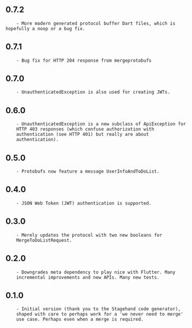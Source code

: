 ## 0.7.2

        - More modern generated protocol buffer Dart files, which is hopefully a noop or a bug fix.

## 0.7.1

        - Bug fix for HTTP 204 response from mergeprotobufs

## 0.7.0

        - UnauthenticatedException is also used for creating JWTs.

## 0.6.0

        - UnauthenticatedException is a new subclass of ApiException for
        HTTP 403 responses (which confuse authorization with
        authentication (see HTTP 401) but really are about
        authentication).

## 0.5.0

        - Protobufs now feature a message UserInfoAndToDoList.

## 0.4.0

        - JSON Web Token (JWT) authentication is supported.

## 0.3.0

        - Merely updates the protocol with two new booleans for
        MergeToDoListRequest.

## 0.2.0

        - Downgrades meta dependency to play nice with Flutter. Many
        incremental improvements and new APIs. Many new tests.

## 0.1.0

        - Initial version (thank you to the Stagehand code generator),
        shaped with care to perhaps work for a 'we never need to merge'
        use case. Perhaps even when a merge is required.
